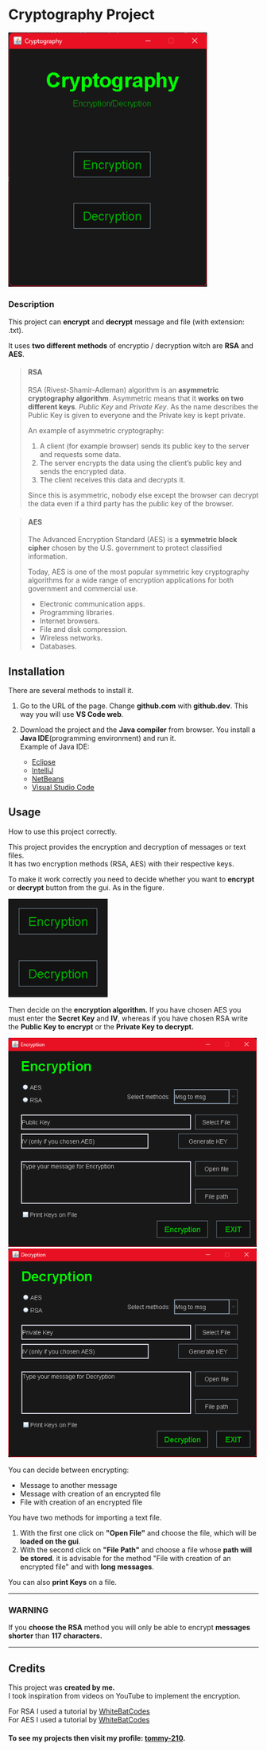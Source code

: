 # Cryptography Project

<img src="Cryptography Project\\src\\assets\\gui.png" alt="Image of GUI" width="400px" aling="center">

### Description
This project can **encrypt** and **decrypt** message and file (with extension: .txt).

It uses **two different methods** of encryptio / decryption witch are **RSA** and **AES**.

>#### RSA
>RSA (Rivest-Shamir-Adleman) algorithm is an **asymmetric cryptography algorithm**. Asymmetric means that it **works on two different keys**. _Public Key_ and _Private Key_. As the name describes the Public Key is given to everyone and the Private key is kept private.
>
>An example of asymmetric cryptography: 
>
>1. A client (for example browser) sends its public key to the server and requests some data.
>2. The server encrypts the data using the client’s public key and sends the encrypted data.
>3. The client receives this data and decrypts it.
>
>Since this is asymmetric, nobody else except the browser can decrypt the data even if a third party has the public key of the browser.

>#### AES
>The Advanced Encryption Standard (AES) is a **symmetric block cipher** chosen by the U.S. government to protect classified information.
>
>Today, AES is one of the most popular symmetric key cryptography algorithms for a wide range of encryption applications for both government and commercial use.
>
>- Electronic communication apps.
>- Programming libraries.
>- Internet browsers.
>- File and disk compression.
>- Wireless networks.
>- Databases.

## Installation
There are several methods to install it.

1. Go to the URL of the page. Change **github.com** with **github.dev**. This way you will use **VS Code web**.

2. Download the project and the **Java compiler** from browser. You install a **Java IDE**(programming environment) and run it.<br>
Example of Java IDE:
    * [Eclipse](https://www.eclipse.org/eclipseide/)
    * [IntelliJ](https://www.jetbrains.com/idea/)
    * [NetBeans](https://netbeans.apache.org/)
    * [Visual Studio Code](https://code.visualstudio.com/)

## Usage
How to use this project correctly.

This project provides the encryption and decryption of messages or text files.<br>
It has two encryption methods (RSA, AES) with their respective keys.

To make it work correctly you need to decide whether you want to **encrypt** or **decrypt** button from the gui. As in the figure.

<img src="Cryptography Project\\src\\assets\\encrypt-decrypt.png" alt="Chose Encryption or Decryption" width="200em">

Then decide on the **encryption algorithm.**
If you have chosen AES you must enter the **Secret Key** and **IV**, whereas if you have chosen RSA write the **Public Key to encrypt** or the **Private Key to decrypt.**

<div>
    <img src="Cryptography Project\\src\\assets\\encryption gui.png" alt="Encryption GUI" width="500em">
    <img src="Cryptography Project\\src\\assets\\decryption gui.png" alt="Encryption GUI" width="500em">
</div>

You can decide between encrypting:
* Message to another message
* Message with creation of an encrypted file
* File with creation of an encrypted file

You have two methods for importing a text file.
1. With the first one click on **"Open File"** and choose the file, which will be **loaded on the gui**.
2. With the second click on **"File Path"** and choose a file whose **path will be stored**.
it is advisable for the method "File with creation of an encrypted file" and with **long messages**.

You can also **print Keys** on a file.

---

### WARNING
If you **choose the RSA** method you will only be able to encrypt **messages shorter** than **117 characters.**

---

## Credits
This project was **created by me.**<br>
I took inspiration from videos on YouTube to implement the encryption.

For RSA I used a tutorial by [WhiteBatCodes](https://youtu.be/R9eerqP78PE?si=1epeC5rTr1-xWqvA)<br>
For AES I used a tutorial by [WhiteBatCodes](https://youtube.com/playlist?list=PLtgomJ95NvbPDMQClkBZPijLdEFyo0VHa&si=LJBLCXXmUtNLXQ4X)

#### To see my projects then visit my profile: [tommy-210](https://github.com/tommy-210).
